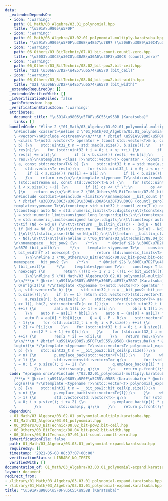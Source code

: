 ```yaml
---
data:
  _extendedDependsOn:
  - icon: ':warning:'
    path: 01_Math/03_Algebra/03.01_polynomial.hpp
    title: "\u591A\u9805\u5F0F"
  - icon: ':warning:'
    path: 01_Math/03_Algebra/03.02.01_polynomial-multiply.karatsuba.hpp
    title: "\u591A\u9805\u5F0F\u306E\u4E57\u7B97 (\u30AB\u30E9\u30C4\u30D0\u6CD5)"
  - icon: ':warning:'
    path: 06_Others/03_BitTechnic/07.01_bit-count.countl-zero.hpp
    title: "\u30D3\u30C3\u30C8\u30AB\u30A6\u30F3\u30C8 (countl_zero)"
  - icon: ':warning:'
    path: 06_Others/03_BitTechnic/08.02_bit-pow2.bit-ceil.hpp
    title: "$2$ \u306E\u7D2F\u4E57\u6574\u6570 (bit_ceil)"
  - icon: ':warning:'
    path: 06_Others/03_BitTechnic/08.04_bit-pow2.bit-width.hpp
    title: "$2$ \u306E\u7D2F\u4E57\u6574\u6570 (bit_width)"
  _extendedRequiredBy: []
  _extendedVerifiedWith: []
  _isVerificationFailed: false
  _pathExtension: hpp
  _verificationStatusIcon: ':warning:'
  attributes:
    document_title: "\u591A\u9805\u5F0F\u5C55\u958B (Karatsuba)"
    links: []
  bundledCode: "#line 2 \"01_Math/03_Algebra/03.02.01_polynomial-multiply.karatsuba.hpp\"\
    \n#include <cassert>\n#line 2 \"01_Math/03_Algebra/03.01_polynomial.hpp\"\n#include\
    \ <vector>\n#include <ostream>\n\n/**\n * @brief \u591A\u9805\u5F0F\n */\ntemplate\
    \ <class T>\nstd::vector<T> operator + (const std::vector<T>& a, const std::vector<T>&\
    \ b) {\n    std::uint32_t n = std::max(a.size(), b.size());\n    std::vector<T>\
    \ res(n);\n    for (std::uint32_t i = 0; i < n; ++i) {\n        if (i < a.size())\
    \ res[i] += a[i];\n        if (i < b.size()) res[i] += b[i];\n    }\n    return\
    \ res;\n}\n\ntemplate <class T>\nstd::vector<T> operator - (const std::vector<T>&\
    \ a, const std::vector<T>& b) {\n    std::uint32_t n = std::max(a.size(), b.size());\n\
    \    std::vector<T> res(n);\n    for (std::uint32_t i = 0; i < n; ++i) {\n   \
    \     if (i < a.size()) res[i] += a[i];\n        if (i < b.size()) res[i] -= b[i];\n\
    \    }\n    return res;\n}\n\ntemplate <typename T>\nstd::ostream& operator <<\
    \ (std::ostream& os, const std::vector<T>& x) {\n    for (std::uint32_t i = 0;\
    \ i < x.size(); ++i) {\n        if (i) os << \" \";\n        os << x[i];\n   \
    \ }\n    return os;\n}\n#line 2 \"06_Others/03_BitTechnic/07.01_bit-count.countl-zero.hpp\"\
    \n#include <cstdint>\n#include <limits>\n\nnamespace __bit_count {\n\t/**\n\t\
    \ * @brief \u30D3\u30C3\u30C8\u30AB\u30A6\u30F3\u30C8 (countl_zero)\n\t */\n\t\
    template<typename T>\n\tconstexpr std::uint32_t countl_zero(T x) noexcept {\n\t\
    \tconstexpr auto Nd = std::numeric_limits<T>::digits;\n\t\tconstexpr auto Nd_ull\
    \ = std::numeric_limits<unsigned long long>::digits;\n\t\tconstexpr auto Nd_ul\
    \ = std::numeric_limits<unsigned long>::digits;\n\t\tconstexpr auto Nd_u = std::numeric_limits<unsigned>::digits;\n\
    \t\tif (Nd <= Nd_u) {\n\t\t\treturn __builtin_clz(x) - (Nd_u - Nd);\n\t\t} else\
    \ if (Nd <= Nd_ul) {\n\t\t\treturn __builtin_clzl(x) - (Nd_ul - Nd);\n\t\t} else\
    \ {\n\t\t\tstatic_assert(Nd <= Nd_ull);\n\t\t\treturn __builtin_clzll(x) - (Nd_ull\
    \ - Nd);\n\t\t}\n\t}\n}\n#line 3 \"06_Others/03_BitTechnic/08.04_bit-pow2.bit-width.hpp\"\
    \n\nnamespace __bit_pow2 {\n    /**\n     * @brief $2$ \u306E\u7D2F\u4E57\u6574\
    \u6570 (bit_width)\n     */\n    template <typename T>\n    constexpr std::uint32_t\
    \ bit_width(T x) noexcept {\n        return std::numeric_limits<T>::digits - __bit_count::countl_zero(x);\n\
    \    }\n}\n#line 3 \"06_Others/03_BitTechnic/08.02_bit-pow2.bit-ceil.hpp\"\n\n\
    namespace __bit_pow2 {\n    /**\n     * @brief $2$ \u306E\u7D2F\u4E57\u6574\u6570\
    \ (bit_ceil)\n     */\n    template<typename T>\n    constexpr T bit_ceil(T x)\
    \ noexcept {\n        return (T)(x <= 1 ? 1 : (T)1 << bit_width((T)(x - 1)));\n\
    \    }\n}\n#line 5 \"01_Math/03_Algebra/03.02.01_polynomial-multiply.karatsuba.hpp\"\
    \n\n/**\n * @brief \u591A\u9805\u5F0F\u306E\u4E57\u7B97 (Karatsuba)\n * @note\
    \ O(n^lg(3))\n */\ntemplate <typename T>\nstd::vector<T> operator * (std::vector<T>\
    \ a, std::vector<T> b) {\n    std::uint32_t n = __bit_pow2::bit_ceil(std::max(a.size(),\
    \ b.size()));\n    if (n == 1) return std::vector<T>(std::vector<T>{a[0] * b[0]});\n\
    \    a.resize(n); b.resize(n);\n    std::vector<std::vector<T>> aa(2, std::vector<T>(n\
    \ >> 1)), bb(2, std::vector<T>(n >> 1));\n    for (std::uint32_t i = 0; i < n;\
    \ ++i) {\n        aa[i & 1][i >> 1] = a[i];\n        bb[i & 1][i >> 1] = b[i];\n\
    \    }\n    auto P = aa[1] * bb[1];\n    auto Q = (aa[0] + aa[1]) * (bb[0] + bb[1]);\n\
    \    auto R = aa[0] * bb[0];\n    Q = Q - P - R;\n    std::vector<T> res(2 * n\
    \ - 1);\n    for (std::uint32_t i = 0; i < P.size(); ++i) {\n        res[2 * i\
    \ + 2] += P[i];\n    }\n    for (std::uint32_t i = 0; i < Q.size(); ++i) {\n \
    \       res[2 * i + 1] += Q[i];\n    }\n    for (std::uint32_t i = 0; i < R.size();\
    \ ++i) {\n        res[2 * i] += R[i];\n    }\n    return res;\n}\n#line 3 \"01_Math/03_Algebra/03.03.01_polynomial-expand.karatsuba.hpp\"\
    \n\n/**\n * @brief \u591A\u9805\u5F0F\u5C55\u958B (Karatsuba)\n * @note O(n^lg(3)\u22C5\
    log(n))\n */\ntemplate <typename T>\nstd::vector<T> polynomial_expand(std::vector<std::vector<T>>\
    \ p) {\n    std::uint32_t n = __bit_pow2::bit_ceil(p.size());\n    while (p.size()\
    \ < n) {\n        p.emplace_back(std::vector<T>{1});\n    }\n    while (p.size()\
    \ > 1) {\n        std::vector<std::vector<T>> q;\n        for (std::uint32_t i\
    \ = 0; i < p.size(); i += 2) {\n            q.emplace_back(p[i] * p[i + 1]);\n\
    \        }\n        std::swap(p, q);\n    }\n    return p.front();\n}\n"
  code: "#pragma once\n#include \"03.02.01_polynomial-multiply.karatsuba.hpp\"\n\n\
    /**\n * @brief \u591A\u9805\u5F0F\u5C55\u958B (Karatsuba)\n * @note O(n^lg(3)\u22C5\
    log(n))\n */\ntemplate <typename T>\nstd::vector<T> polynomial_expand(std::vector<std::vector<T>>\
    \ p) {\n    std::uint32_t n = __bit_pow2::bit_ceil(p.size());\n    while (p.size()\
    \ < n) {\n        p.emplace_back(std::vector<T>{1});\n    }\n    while (p.size()\
    \ > 1) {\n        std::vector<std::vector<T>> q;\n        for (std::uint32_t i\
    \ = 0; i < p.size(); i += 2) {\n            q.emplace_back(p[i] * p[i + 1]);\n\
    \        }\n        std::swap(p, q);\n    }\n    return p.front();\n}"
  dependsOn:
  - 01_Math/03_Algebra/03.02.01_polynomial-multiply.karatsuba.hpp
  - 01_Math/03_Algebra/03.01_polynomial.hpp
  - 06_Others/03_BitTechnic/08.02_bit-pow2.bit-ceil.hpp
  - 06_Others/03_BitTechnic/08.04_bit-pow2.bit-width.hpp
  - 06_Others/03_BitTechnic/07.01_bit-count.countl-zero.hpp
  isVerificationFile: false
  path: 01_Math/03_Algebra/03.03.01_polynomial-expand.karatsuba.hpp
  requiredBy: []
  timestamp: '2021-05-08 08:37:07+00:00'
  verificationStatus: LIBRARY_NO_TESTS
  verifiedWith: []
documentation_of: 01_Math/03_Algebra/03.03.01_polynomial-expand.karatsuba.hpp
layout: document
redirect_from:
- /library/01_Math/03_Algebra/03.03.01_polynomial-expand.karatsuba.hpp
- /library/01_Math/03_Algebra/03.03.01_polynomial-expand.karatsuba.hpp.html
title: "\u591A\u9805\u5F0F\u5C55\u958B (Karatsuba)"
---
```

